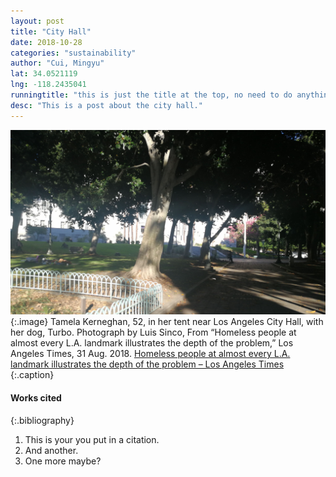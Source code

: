 ```yaml
---
layout: post
title: "City Hall"
date: 2018-10-28
categories: "sustainability" 
author: "Cui, Mingyu"
lat: 34.0521119
lng: -118.2435041
runningtitle: "this is just the title at the top, no need to do anything here"
desc: "This is a post about the city hall."
---
```


 

![Tamela Kerneghan, 52, in her tent near Los Angeles City Hall, with her dog, Turbo.](images/Cui_CityHall1.jpg)
   {:.image}
Tamela Kerneghan, 52, in her tent near Los Angeles City Hall, with her dog, Turbo. Photograph by Luis Sinco, From “Homeless people at almost every L.A. landmark illustrates the depth of the problem,” Los Angeles Times, 31 Aug. 2018.
 [Homeless people at almost every L.A. landmark illustrates the depth of the problem – Los Angeles Times](lat.ms/2MHVesk)
   {:.caption} 


#### Works cited

{:.bibliography} 
1. This is your you put in a citation.
2. And another.
3. One more maybe?
